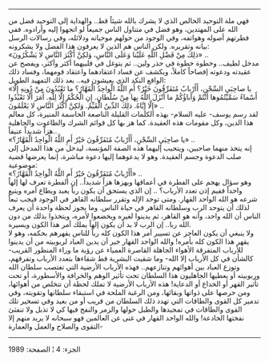 ------------------------------------------------------------------------

فهي ملة التوحيد الخالص الذي لا يشرك بالله شيئاً قط.. والهداية إلى التوحيد
فضل من الله على المهتدين، وهو فضل في متناول الناس جميعاً لو اتجهوا إليه
وأرادوه. ففي فطرتهم أصوله وهواتفه، وفي الوجود من حولهم موحياته ودلائله،
وفي رسالات الرسل بيانه وتقريره. ولكن الناس هم الذين لا يعرفون هذا الفضل
ولا يشكرونه:  
«ذلِكَ مِنْ فَضْلِ اللَّهِ عَلَيْنا وَعَلَى النَّاسِ، وَلكِنَّ أَكْثَرَ النَّاسِ لا يَشْكُرُونَ» ..  
مدخل لطيف.. وخطوة خطوة في حذر ولين.. ثم يتوغل في قلبيهما أكثر وأكثر،
ويفصح عن عقيدته ودعوته إفصاحاً كاملاً، ويكشف عن فساد اعتقادهما واعتقاد
قومهما، وفساد ذلك الواقع النكد الذي يعيشون فيه.. بعد ذلك التمهيد
الطويل:  
«يا صاحِبَيِ السِّجْنِ، أَأَرْبابٌ مُتَفَرِّقُونَ خَيْرٌ؟ أَمِ اللَّهُ الْواحِدُ الْقَهَّارُ؟ ما تَعْبُدُونَ مِنْ
دُونِهِ إِلَّا أَسْماءً سَمَّيْتُمُوها أَنْتُمْ وَآباؤُكُمْ ما أَنْزَلَ اللَّهُ بِها مِنْ سُلْطانٍ. إِنِ الْحُكْمُ
إِلَّا لِلَّهِ. أَمَرَ أَلَّا تَعْبُدُوا إِلَّا إِيَّاهُ. ذلِكَ الدِّينُ الْقَيِّمُ. وَلكِنَّ أَكْثَرَ النَّاسِ لا
يَعْلَمُونَ» ..  
لقد رسم يوسف- عليه السلام- بهذه الكلمات القليلة الناصعة الحاسمة المنيرة،
كل معالم هذا الدين، وكل مقومات هذه العقيدة. كما هز بها كل قوائم الشرك
والطاغوت والجاهلية هزاً شديداً عنيفاً..  
«يا صاحِبَيِ السِّجْنِ، أَأَرْبابٌ مُتَفَرِّقُونَ خَيْرٌ أَمِ اللَّهُ الْواحِدُ الْقَهَّارُ؟» ..  
إنه يتخذ منهما صاحبين، ويتحبب إليهما هذه الصفة المؤنسة، ليدخل من هذا
المدخل إلى صلب الدعوة وجسم العقيدة. وهو لا يدعوهما إليها دعوة مباشرة،
إنما يعرضها قضية موضوعية:  
«أَأَرْبابٌ مُتَفَرِّقُونَ خَيْرٌ أَمِ اللَّهُ الْواحِدُ الْقَهَّارُ؟» ..  
وهو سؤال يهجم على الفطرة في أعماقها ويهزها هزاً شديداً.. إن الفطرة تعرف
لها إلهاً واحداً ففيم إذن تعدد الأرباب؟ .. إن الذي يستحق أن يكون رباً يعبد
ويطاع أمره ويتبع شرعه هو الله الواحد القهار. ومتى توحد الإله وتقرر
سلطانه القاهر في الوجود فيجب تبعاً لذلك أن يتوحد الرب وسلطانه القاهر في
حياة الناس. وما يجوز لحظة واحدة أن يعرف الناس أن الله واحد، وأنه هو
القاهر، ثم يدينوا لغيره ويخضعوا لأمره، ويتخذوا بذلك من دون الله ربا.. إن
الرب لا بد أن يكون إلهاً يملك أمر هذا الكون ويسيره.  
ولا ينبغي أن يكون العاجز عن تسيير أمر هذا الكون كله رباً للناس يقهرهم
بحكمه، وهو لا يقهر هذا الكون كله بأمره! والله الواحد القهار خير أن يدين
العباد لربوبيته من أن يدينوا للأرباب المتفرقة الأهواء الجاهلة القاصرة
العمياء عن رؤية ما وراء المنظور القريب- كالشأن في كل الأرباب إلا الله-
وما شقيت البشرية قط شقاءها بتعدد الأرباب وتفرقهم، وتوزع العباد بين
أهوائهم وتنازعهم.. فهذه الأرباب الأرضية التي تغتصب سلطان الله وربوبيته
أو يعطيها الجاهليون هذا السلطان تحت تأثير الوهم والخرافة والأسطورة، أو
تحت تأثير القهر أو الخداع أو الدعاية! هذه الأرباب الأرضية لا تملك لحظة
أن تتخلص من أهوائها، ومن حرصها على ذواتها وبقائها، ومن الرغبة الملحة في
استبقاء سلطانها وتقويته، وفي تدمير كل القوى والطاقات التي تهدد ذلك
السلطان من قريب أو من بعيد وفي تسخير تلك القوى والطاقات في تمجيدها
والطبل حولها والزمر والنفخ فيها كي لا تذبل ولا تنفثئ نفختها الخادعة!
والله الواحد القهار في غنى عن العالمين فهو سبحانه لا يريد منهم إلا
التقوى والصلاح والعمل والعمارة-

------------------------------------------------------------------------

الجزء: 4 ¦ الصفحة: 1989
